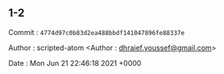 ## 1-2 

 Commit : `4774d97c0b83d2ea488bbdf141047896fe88337e`

 Author : scripted-atom <Author : dhraief.youssef@gmail.com> 

 Date 	: Mon Jun 21 22:46:18 2021 +0000 

